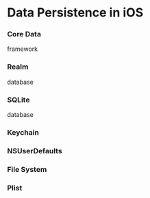 # Data Persistence in iOS

### Core Data
framework

### Realm
database

### SQLite
database

### Keychain

### NSUserDefaults

### File System

### Plist